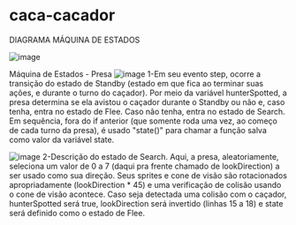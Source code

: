 # caca-cacador

DIAGRAMA MÁQUINA DE ESTADOS

![image](https://user-images.githubusercontent.com/89395563/195960891-b35e4912-c983-46ba-8b55-7ab44c85ffe0.png)


Máquina de Estados - Presa
![image](https://user-images.githubusercontent.com/89395563/195960946-88b2cb91-bec5-4a55-b7c1-00afbef025c4.png)
1-Em seu evento step, ocorre a transição do estado de Standby (estado em que fica ao terminar suas ações, e durante o turno do caçador). Por meio da variável hunterSpotted, a presa determina se ela avistou o caçador durante o Standby ou não e, caso tenha, entra no estado de Flee. Caso não tenha, entra no estado de Search. Em sequência, fora do if anterior (que somente roda uma vez, ao começo de cada turno da presa), é usado "state()" para chamar a função salva como valor da variável state.


![image](https://user-images.githubusercontent.com/89395563/195961134-9c32774f-fc02-4929-b371-e62be5de9cd2.png)
2-Descrição do estado de Search. Aqui, a presa, aleatoriamente, seleciona um valor de 0 a 7 (daqui pra frente chamado de lookDirection) a ser usado como sua direção. Seus sprites e cone de visão são rotacionados apropriadamente (lookDirection * 45) e uma verificação de colisão usando o cone de visão acontece. Caso seja detectada uma colisão com o caçador, hunterSpotted será true, lookDirection será invertido (linhas 15 a 18) e state será definido como o estado de Flee.
